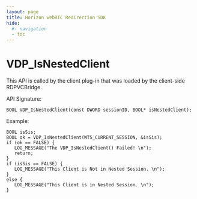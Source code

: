 ```yaml
---
layout: page
title: Horizon webRTC Redirection SDK
hide:
  #- navigation
  - toc
---
```


# VDP_IsNestedClient

This API is called by the client plug-in that was loaded by the client-side RDPVCBridge.

API Signature:
```
BOOL VDP_IsNestedClient(const DWORD sessionID, BOOL* isNestedClient);
```

Example:
```
BOOL isSis;
BOOL ok = VDP_IsNestedClient(WTS_CURRENT_SESSION, &isSis); 
if (ok == FALSE) {
   LOG_MESSAGE("The VDP_IsNestedClient() Failed! \n");
   return;
}
if (isSis == FALSE) {
   LOG_MESSAGE("This Client is Not in Nested Session. \n");
} 
else {
   LOG_MESSAGE("This Client is in Nested Session. \n");
}
```